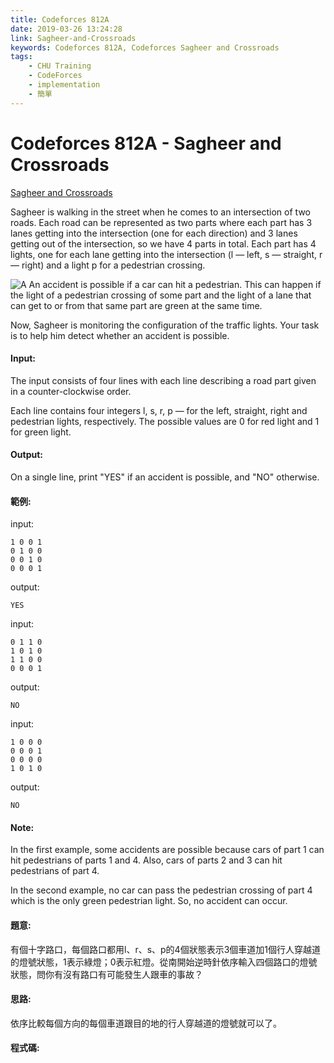 ```yaml
---
title: Codeforces 812A
date: 2019-03-26 13:24:28
link: Sagheer-and-Crossroads
keywords: Codeforces 812A, Codeforces Sagheer and Crossroads
tags:
    - CHU Training
    - CodeForces
    - implementation
    - 簡單
---
```

# Codeforces 812A - Sagheer and Crossroads
[Sagheer and Crossroads](https://codeforces.com/problemset/problem/812/A)

Sagheer is walking in the street when he comes to an intersection of two roads. Each road can be represented as two parts where each part has 3 lanes getting into the intersection (one for each direction) and 3 lanes getting out of the intersection, so we have 4 parts in total. Each part has 4 lights, one for each lane getting into the intersection (l — left, s — straight, r — right) and a light p for a pedestrian crossing. 
<!-- more -->
![A](A.PNG)
An accident is possible if a car can hit a pedestrian. This can happen if the light of a pedestrian crossing of some part and the light of a lane that can get to or from that same part are green at the same time.

Now, Sagheer is monitoring the configuration of the traffic lights. Your task is to help him detect whether an accident is possible.

#### Input:
The input consists of four lines with each line describing a road part given in a counter-clockwise order.

Each line contains four integers l, s, r, p — for the left, straight, right and pedestrian lights, respectively. The possible values are 0 for red light and 1 for green light.

#### Output:
On a single line, print "YES" if an accident is possible, and "NO" otherwise.

#### 範例:
input:
```
1 0 0 1
0 1 0 0
0 0 1 0
0 0 0 1
```
output:
```
YES
```
input:
```
0 1 1 0
1 0 1 0
1 1 0 0
0 0 0 1
```
output:
```
NO
```
input:
```
1 0 0 0
0 0 0 1
0 0 0 0
1 0 1 0
```
output:
```
NO
```

#### Note:
In the first example, some accidents are possible because cars of part 1 can hit pedestrians of parts 1 and 4. Also, cars of parts 2 and 3 can hit pedestrians of part 4.

In the second example, no car can pass the pedestrian crossing of part 4 which is the only green pedestrian light. So, no accident can occur.

#### 題意:
有個十字路口，每個路口都用l、r、s、p的4個狀態表示3個車道加1個行人穿越道的燈號狀態，1表示綠燈；0表示紅燈。從南開始逆時針依序輸入四個路口的燈號狀態，問你有沒有路口有可能發生人跟車的事故？

#### 思路:
依序比較每個方向的每個車道跟目的地的行人穿越道的燈號就可以了。

#### 程式碼:
<script src="https://gist.github.com/Daviswww/7144cb5d6c8af5c7db3a1405a970a185.js"></script>
